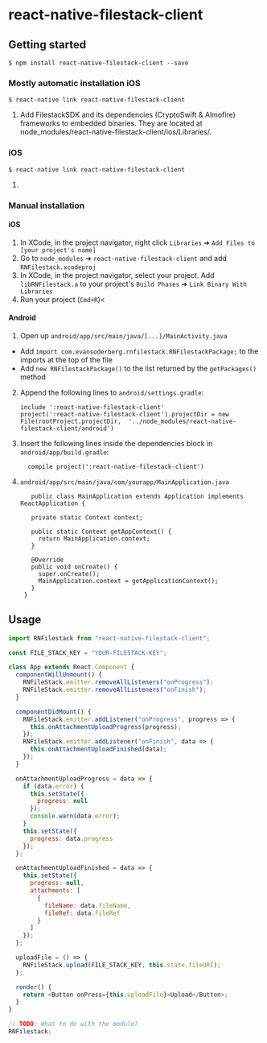 # react-native-filestack-client

## Getting started

`$ npm install react-native-filestack-client --save`

### Mostly automatic installation iOS

`$ react-native link react-native-filestack-client`

1. Add FilestackSDK and its dependencies (CryptoSwift & Almofire) frameworks to embedded binaries. They are located at node_modules/react-native-filestack-client/ios/Libraries/.

### iOS

`$ react-native link react-native-filestack-client`

1.

### Manual installation

#### iOS

1. In XCode, in the project navigator, right click `Libraries` ➜ `Add Files to [your project's name]`
2. Go to `node_modules` ➜ `react-native-filestack-client` and add `RNFilestack.xcodeproj`
3. In XCode, in the project navigator, select your project. Add `libRNFilestack.a` to your project's `Build Phases` ➜ `Link Binary With Libraries`
4. Run your project (`Cmd+R`)<

#### Android

1. Open up `android/app/src/main/java/[...]/MainActivity.java`

- Add `import com.evansoderberg.rnfilestack.RNFilestackPackage;` to the imports at the top of the file
- Add `new RNFilestackPackage()` to the list returned by the `getPackages()` method

2. Append the following lines to `android/settings.gradle`:
   ```
   include ':react-native-filestack-client'
   project(':react-native-filestack-client').projectDir = new File(rootProject.projectDir, 	'../node_modules/react-native-filestack-client/android')
   ```
3. Insert the following lines inside the dependencies block in `android/app/build.gradle`:

   ```
     compile project(':react-native-filestack-client')
   ```

4. `android/app/src/main/java/com/yourapp/MainApplication.java`

   ```
      public class MainApplication extends Application implements ReactApplication {

      private static Context context;

      public static Context getAppContext() {
        return MainApplication.context;
      }

      @Override
      public void onCreate() {
        super.onCreate();
        MainApplication.context = getApplicationContext();
      }
    }
   ```

## Usage

```javascript
import RNFilestack from "react-native-filestack-client";

const FILE_STACK_KEY = "YOUR-FILESTACK-KEY";

class App extends React.Component {
  componentWillUnmount() {
    RNFileStack.emitter.removeAllListeners("onProgress");
    RNFileStack.emitter.removeAllListeners("onFinish");
  }

  componentDidMount() {
    RNFileStack.emitter.addListener("onProgress", progress => {
      this.onAttachmentUploadProgress(progress);
    });
    RNFileStack.emitter.addListener("onFinish", data => {
      this.onAttachmentUploadFinished(data);
    });
  }

  onAttachmentUploadProgress = data => {
    if (data.error) {
      this.setState({
        progress: null
      });
      console.warn(data.error);
    }
    this.setState({
      progress: data.progress
    });
  };

  onAttachmentUploadFinished = data => {
    this.setState({
      progress: null,
      attachments: [
        {
          fileName: data.fileName,
          fileRef: data.fileRef
        }
      ]
    });
  };

  uploadFile = () => {
    RNFileStack.upload(FILE_STACK_KEY, this.state.fileURI);
  };

  render() {
    return <Button onPress={this.uploadFile}>Upload</Button>;
  }
}

// TODO: What to do with the module?
RNFilestack;
```
